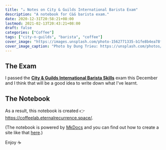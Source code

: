 ```yaml
---
title: "☕️ Notes on City & Guilds International Barista Exam"
description: "A notebook for C&G barista exam."
date: 2020-12-31T20:58:21+08:00
lastmod: 2021-02-13T20:43:21+08:00
draft: false
categories: ["Coffee"]
tags: ["city-n-guilds", "barista", "coffee"]
cover_image: "https://images.unsplash.com/photo-1562771335-b1fe8b4ea78f?ixid=MXwxMjA3fDB8MHxwaG90by1wYWdlfHx8fGVufDB8fHw%3D&ixlib=rb-1.2.1&auto=format&fit=crop&w=1000&q=80"
cover_image_caption: "Photo by Dung Trieu: https://unsplash.com/photos/DVA6kQNdUWs"
---
```


## The Exam

I passed the [**City & Guilds International Barista Skills**](https://www.cityandguilds.com/qualifications-and-apprenticeships/hospitality-and-catering/hospitality-and-catering/7102-barista-skills) exam this December and I think that will be a good idea to write down what I've learnt.

## The Notebook

As a result, this notebook is created 👉 https://coffeelab.eternalrecurrence.space/. 

(The notebook is powered by [MkDocs](https://www.mkdocs.org/) and you can find out how to create a site like that [here](/posts/documentation-makes-easy-with-mkdocs-and-gitlab-pages/).)

Enjoy ☕️

